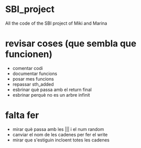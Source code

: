# SBI_project
All the code of the SBI project of Miki and Marina


# revisar coses (que sembla que funcionen)
- comentar codi
- documentar funcions
- posar mes funcions
- repassar sth_added
- esbrinar què passa amb el return final
- esbrinar perquè no es un arbre infinit


# falta fer
- mirar què passa amb les ||| i el num random
- canviar el nom de les cadenes per fer el write
- mirar que s'estiguin incloent totes les cadenes
